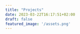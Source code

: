 ```yaml
---
title: "Projects"
date: 2023-03-22T16:17:51+02:00
draft: false
featured_image: '/assets.png'
---
```


